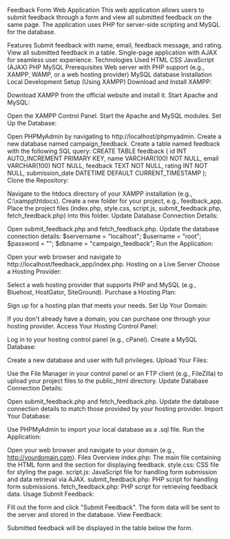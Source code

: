 Feedback Form Web Application
This web application allows users to submit feedback through a form and view all submitted feedback on the same page. The application uses PHP for server-side scripting and MySQL for the database.

Features
Submit feedback with name, email, feedback message, and rating.
View all submitted feedback in a table.
Single-page application with AJAX for seamless user experience.
Technologies Used
HTML
CSS
JavaScript (AJAX)
PHP
MySQL
Prerequisites
Web server with PHP support (e.g., XAMPP, WAMP, or a web hosting provider)
MySQL database
Installation
Local Development Setup (Using XAMPP)
Download and Install XAMPP:

Download XAMPP from the official website and install it.
Start Apache and MySQL:

Open the XAMPP Control Panel.
Start the Apache and MySQL modules.
Set Up the Database:

Open PHPMyAdmin by navigating to http://localhost/phpmyadmin.
Create a new database named campaign_feedback.
Create a table named feedback with the following SQL query:
CREATE TABLE feedback (
    id INT AUTO_INCREMENT PRIMARY KEY,
    name VARCHAR(100) NOT NULL,
    email VARCHAR(100) NOT NULL,
    feedback TEXT NOT NULL,
    rating INT NOT NULL,
    submission_date DATETIME DEFAULT CURRENT_TIMESTAMP
);
Clone the Repository:

Navigate to the htdocs directory of your XAMPP installation (e.g., C:\xampp\htdocs\).
Create a new folder for your project, e.g., feedback_app.
Place the project files (index.php, style.css, script.js, submit_feedback.php, fetch_feedback.php) into this folder.
Update Database Connection Details:

Open submit_feedback.php and fetch_feedback.php.
Update the database connection details:
$servername = "localhost";
$username = "root";
$password = "";
$dbname = "campaign_feedback";
Run the Application:

Open your web browser and navigate to http://localhost/feedback_app/index.php.
Hosting on a Live Server
Choose a Hosting Provider:

Select a web hosting provider that supports PHP and MySQL (e.g., Bluehost, HostGator, SiteGround).
Purchase a Hosting Plan:

Sign up for a hosting plan that meets your needs.
Set Up Your Domain:

If you don't already have a domain, you can purchase one through your hosting provider.
Access Your Hosting Control Panel:

Log in to your hosting control panel (e.g., cPanel).
Create a MySQL Database:

Create a new database and user with full privileges.
Upload Your Files:

Use the File Manager in your control panel or an FTP client (e.g., FileZilla) to upload your project files to the public_html directory.
Update Database Connection Details:

Open submit_feedback.php and fetch_feedback.php.
Update the database connection details to match those provided by your hosting provider.
Import Your Database:

Use PHPMyAdmin to import your local database as a .sql file.
Run the Application:

Open your web browser and navigate to your domain (e.g., http://yourdomain.com).
Files Overview
index.php: The main file containing the HTML form and the section for displaying feedback.
style.css: CSS file for styling the page.
script.js: JavaScript file for handling form submission and data retrieval via AJAX.
submit_feedback.php: PHP script for handling form submissions.
fetch_feedback.php: PHP script for retrieving feedback data.
Usage
Submit Feedback:

Fill out the form and click "Submit Feedback".
The form data will be sent to the server and stored in the database.
View Feedback:

Submitted feedback will be displayed in the table below the form.
